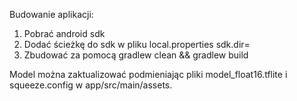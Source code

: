 Budowanie aplikacji:
1. Pobrać android sdk
2. Dodać ścieżkę do sdk w pliku local.properties
sdk.dir=
3. Zbudować za pomocą gradlew clean && gradlew build

Model można zaktualizować podmieniając pliki model_float16.tflite i squeeze.config w app/src/main/assets.
